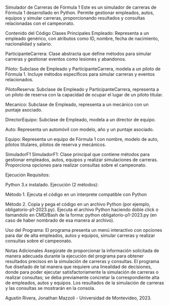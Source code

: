 Simulador de Carreras de Fórmula 1
Este es un simulador de carreras de Fórmula 1 desarrollado en Python. Permite gestionar empleados, autos, equipos y simular carreras, proporcionando resultados y consultas relacionadas con el campeonato.

Contenido del Código
Clases Principales
Empleado: Representa a un empleado genérico, con atributos como ID, nombre, fecha de nacimiento, nacionalidad y salario.

ParticipanteCarrera: Clase abstracta que define métodos para simular carreras y gestionar eventos como lesiones y abandonos.

Piloto: Subclase de Empleado y ParticipanteCarrera, modela a un piloto de Fórmula 1. Incluye métodos específicos para simular carreras y eventos relacionados.

PilotoReserva: Subclase de Empleado y ParticipanteCarrera, representa a un piloto de reserva con la capacidad de ocupar el lugar de un piloto titular.

Mecanico: Subclase de Empleado, representa a un mecánico con un puntaje asociado.

DirectorEquipo: Subclase de Empleado, modela a un director de equipo.

Auto: Representa un automóvil con modelo, año y un puntaje asociado.

Equipo: Representa un equipo de Fórmula 1 con nombre, modelo de auto, pilotos titulares, pilotos de reserva y mecánicos.

SimuladorF1
SimuladorF1: Clase principal que contiene métodos para gestionar empleados, autos, equipos y realizar simulaciones de carreras. Proporciona opciones para realizar consultas sobre el campeonato.

Ejecución
Requisitos:

Python 3.x instalado.
Ejecución (2 métodos):

Método 1. Ejecuta el código en un interprete compatible con Python

Método 2. Copia y pega el código en un archivo Python (por ejemplo, obligatorio-p1-2023.py).
Ejecuta el archivo Python haciendo doble click o llamandolo en CMD/Bash de la forma: python obligatorio-p1-2023.py (en caso de haber nombrado de esa manera al archivo).

Uso del Programa:
El programa presenta un menú interactivo con opciones para dar de alta empleados, autos y equipos, simular carreras y realizar consultas sobre el campeonato.

Notas Adicionales
Asegúrate de proporcionar la información solicitada de manera adecuada durante la ejecución del programa para obtener resultados precisos en la simulación de carreras y consultas.
El programa fue diseñado de tal manera que requiere una linealidad de decisiones, donde para poder ejecutar satisfactoriamente la simulación de carreras o realizar consultas; se deba previamente concretar la correspondiente alta de empleados, autos y equipos.
Los resultados de la simulación de carreras y las consultas se mostrarán en la consola.

Agustín Rivera, Jonathan Mazzoli - Universidad de Montevideo, 2023.

